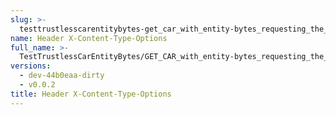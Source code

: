 ```yaml
---
slug: >-
  testtrustlesscarentitybytes-get_car_with_entity-bytes_requesting_the_first_byte_of_a_file_(format-car)-header_x-content-type-options
name: Header X-Content-Type-Options
full_name: >-
  TestTrustlessCarEntityBytes/GET_CAR_with_entity-bytes_requesting_the_first_byte_of_a_file_(format=car)/Header_X-Content-Type-Options
versions:
  - dev-44b0eaa-dirty
  - v0.0.2
title: Header X-Content-Type-Options
---
```


